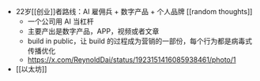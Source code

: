 - 22岁[[创业]]者路线：AI 雇佣兵 + 数字产品 + 个人品牌 [[random thoughts]]
	- 一个公司用 AI 当杠杆
	- 主要产出是数字产品，APP，视频或者文章
	- build in public，让 build 的过程成为营销的一部份，每个行为都是病毒式传播优化
	- https://x.com/ReynoldDai/status/1923151416085938461/photo/1
- [[以太坊]]